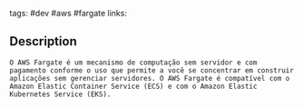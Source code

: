 tags: #dev #aws #fargate
links:


## Description
	O AWS Fargate é um mecanismo de computação sem servidor e com pagamento conforme o uso que permite a você se concentrar em construir aplicações sem gerenciar servidores. O AWS Fargate é compatível com o Amazon Elastic Container Service (ECS) e com o Amazon Elastic Kubernetes Service (EKS).

